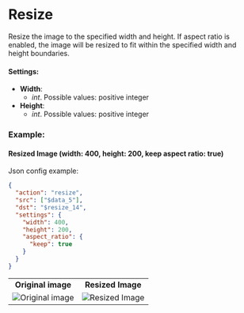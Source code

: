 # Resize

Resize the image to the specified width and height. If aspect ratio is enabled, the image will be resized to fit within the specified width and height boundaries.

#### Settings:

- **Width**:
  - _int_. Possible values: positive integer
- **Height**:
  - _int_. Possible values: positive integer

### Example:

#### Resized Image (width: 400, height: 200, keep aspect ratio: true)

Json config example:

```json
{
  "action": "resize",
  "src": ["$data_5"],
  "dst": "$resize_14",
  "settings": {
    "width": 400,
    "height": 200,
    "aspect_ratio": {
      "keep": true
    }
  }
}
```

<table>
<tr>
<td style="text-align:center"><strong>Original image</strong></td>
<td style="text-align:center"><strong>Resized Image</strong></td>
</tr>
<tr>
<td> <img src="https://github.com/supervisely-ecosystem/dtl-v2/assets/79905215/22476d1c-684b-4ce0-9675-ba5fc5b34370" alt="Original image" /> </td>
<td> <img src="https://github.com/supervisely-ecosystem/dtl-v2/assets/79905215/4d039e70-916e-422a-8151-4e62ee433a73" alt="Resized Image" /> </td>
</tr>
</table>

